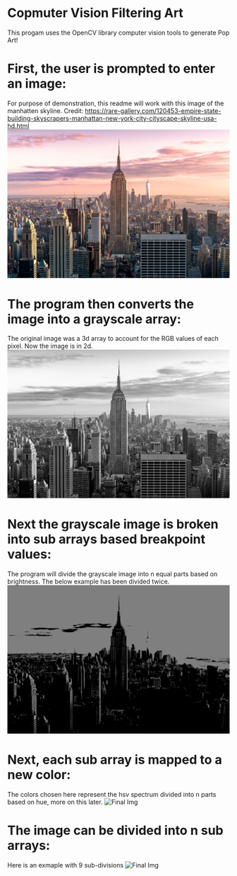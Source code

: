 # Copmuter Vision Filtering Art
This progam uses the OpenCV library computer vision tools to generate Pop Art! 

# First, the user is prompted to enter an image:
For purpose of demonstration, this readme will work with this image of the manhatten skyline. 
Credit: https://rare-gallery.com/120453-empire-state-building-skyscrapers-manhattan-new-york-city-cityscape-skyline-usa-hd.html
![First Image](Images/img9.jpeg)

# The program then converts the image into a grayscale array:
The original image was a 3d array to account for the RGB values of each pixel. Now the image is in 2d.
![Grayscale](Images/Example2.jpg)

# Next the grayscale image is broken into sub arrays based breakpoint values:
The program will divide the grayscale image into n equal parts based on brightness. The below example has been divided twice. 
![Grayscale2](Images/Example3.jpg)

# Next, each sub array is mapped to a new color:
The colors chosen here represent the hsv spectrum divided into n parts based on hue, more on this later.
![Final Img](Images/Examle5.jpg)

# The image can be divided into n sub arrays:
Here is an exmaple with 9 sub-divisions
![Final Img](Images/Examle6.jpg)
